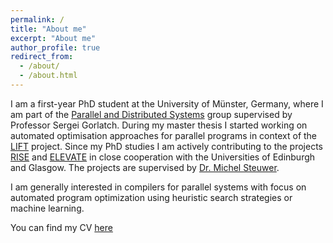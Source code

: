 ```yaml
---
permalink: /
title: "About me"
excerpt: "About me"
author_profile: true
redirect_from: 
  - /about/
  - /about.html
---
```

I am a first-year PhD student at the University of Münster, Germany, where I am part of the [Parallel and Distributed Systems](https://www.uni-muenster.de/PVS/) group supervised by Professor Sergei Gorlatch. 
During my master thesis I started working on automated optimisation approaches for parallel programs in context of the [LIFT](https://www.lift-project.org) project. 
Since my PhD studies I am actively contributing to the projects [RISE](https://rise-lang.org) and [ELEVATE](https://elevate-lang.org) in close cooperation with the Universities of Edinburgh and Glasgow. The projects are supervised by [Dr. Michel Steuwer](https://michel.steuwer.info/).


I am generally interested in compilers for parallel systems with focus on automated program optimization using heuristic search strategies or machine learning.


You can find my CV [here](https://johanneslenfers.github.io/files/lenfers_cv.pdf)
